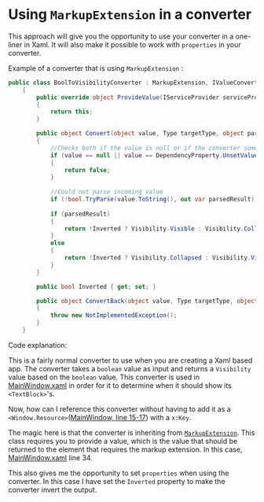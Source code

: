 # Using `MarkupExtension` in a converter
This approach will give you the opportunity to use your converter in a one-liner in Xaml.
It will also make it possible to work with `properties` in your converter. 

Example of a converter that is using ``MarkupExtension`` : 
````c#
public class BoolToVisibilityConverter : MarkupExtension, IValueConverter
    {
        public override object ProvideValue(IServiceProvider serviceProvider)
        {
            return this; 
        }

        public object Convert(object value, Type targetType, object parameter, CultureInfo culture)
        {
            //Checks both if the value is null or if the converter somehow gets used ahead of time
            if (value == null || value == DependencyProperty.UnsetValue)
            {
                return false;
            }
            
            //Could not parse incoming value
            if (!bool.TryParse(value.ToString(), out var parsedResult)) return false;
            
            if (parsedResult)
            {
                return !Inverted ? Visibility.Visible : Visibility.Collapsed;
            }
            else
            {
                return !Inverted ? Visibility.Collapsed : Visibility.Visible;
            }
        }

        public bool Inverted { get; set; }

        public object ConvertBack(object value, Type targetType, object parameter, CultureInfo culture)
        {
            throw new NotImplementedException();
        }
    }
````

Code explanation:

This is a fairly normal converter to use when you are creating a Xaml based app. The converter takes a ``boolean`` 
value as input and returns a ``Visibility`` value based on the ``boolean`` value.
This converter is used in [MainWindow.xaml](MainWindow.xaml) in order for it to determine when it should show its 
``<TextBlock>``'s.
 
Now, how can I reference this converter without having to add it as a  ```<Window.Resource>```([MainWindow, line 15-17](MainWindow.xaml)) with a 
``x:Key``. 

The magic here is that the converter is inheriting from [``MarkupExtension``](https://docs.microsoft.com/en-us/dotnet/framework/wpf/advanced/markup-extensions-and-wpf-xaml).
This class requires you to provide a value, which is the value that should be returned to the element that requires 
the markup extension. In this case, [MainWindow.xaml](MainWindow.xaml) line 34.

This also gives me the opportunity to set ``properties`` when using the converter. In this case I have set the 
``Inverted`` property to make the converter invert the output.  